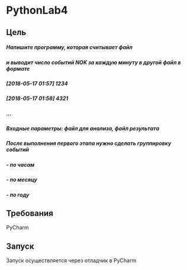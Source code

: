 # PythonLab4

## Цель
##### Напишите программу, которая считывает файл
##### и выводит число событий NOK за каждую минуту в другой файл в формате
##### [2018-05-17 01:57] 1234
##### [2018-05-17 01:58] 4321
##### ...

##### Входные параметры: файл для анализа, файл результата
##### После выполнения первого этапа нужно сделать группировку событий
##### - по часам
##### - по месяцу
##### - по году


## Требования
PyCharm

## Запуск
Запуск осуществляется через отладчик в PyCharm
